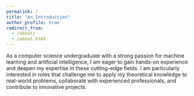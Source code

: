 ```yaml
---
permalink: /
title: "An Introduction"
author_profile: true
redirect_from: 
  - /about/
  - /about.html
---
```

As a computer science undergraduate with a strong passion for machine learning and artificial intelligence, I am eager to gain hands-on experience and deepen my expertise in these cutting-edge fields. 
I am particularly interested in roles that challenge me to apply my theoretical knowledge to real-world problems, collaborate with experienced professionals, and contribute to innovative projects. 